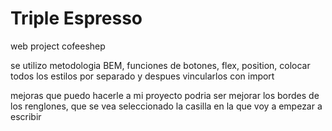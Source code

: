 # Triple Espresso

web project cofeeshep

se utilizo metodologia BEM, funciones de botones, flex, position, colocar todos los estilos por separado y despues vincularlos con import

mejoras que puedo hacerle a mi proyecto podria ser mejorar los bordes de los renglones, que se vea seleccionado la casilla en la que voy a empezar a escribir
